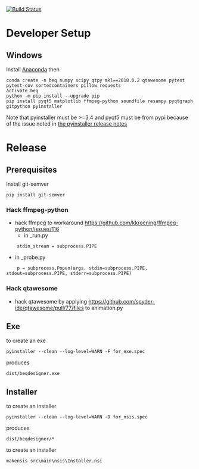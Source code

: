 [![Build Status](https://travis-ci.com/3ll3d00d/beqdesigner.svg?branch=master)](https://travis-ci.com/3ll3d00d/beqdesigner)

# Developer Setup

## Windows

Install [Anaconda](https://repo.anaconda.com/archive/Anaconda3-5.2.0-Windows-x86_64.exe) then

    conda create -n beq numpy scipy qtpy mkl==2018.0.2 qtawesome pytest pytest-cov sortedcontainers pillow requests
    activate beq
    python -m pip install --upgrade pip
    pip install pyqt5 matplotlib ffmpeg-python soundfile resampy pyqtgraph gitpython pyinstaller
    
Note that pyinstaller must be >=3.4 and pyqt5 must be from pypi because of the issue noted in [the pyinstaller release notes](https://pyinstaller.readthedocs.io/en/stable/CHANGES.html#id1)

# Release

## Prerequisites

Install git-semver

    pip install git-semver
    
### Hack ffmpeg-python

* hack ffmpeg to workaround https://github.com/kkroening/ffmpeg-python/issues/116 
  * in _run.py
```  
    stdin_stream = subprocess.PIPE
```
  * in _probe.py
```  
    p = subprocess.Popen(args, stdin=subprocess.PIPE, stdout=subprocess.PIPE, stderr=subprocess.PIPE)
```

### Hack qtawesome

* hack qtawesome by applying https://github.com/spyder-ide/qtawesome/pull/77/files to animation.py

## Exe

to create an exe

    pyinstaller --clean --log-level=WARN -F for_exe.spec
    
produces 

    dist/beqdesigner.exe
    
## Installer 

to create an installer

    pyinstaller --clean --log-level=WARN -D for_nsis.spec

produces 

    dist/beqdesigner/*    
    
to create an installer

    makensis src\main\nsis\Installer.nsi
